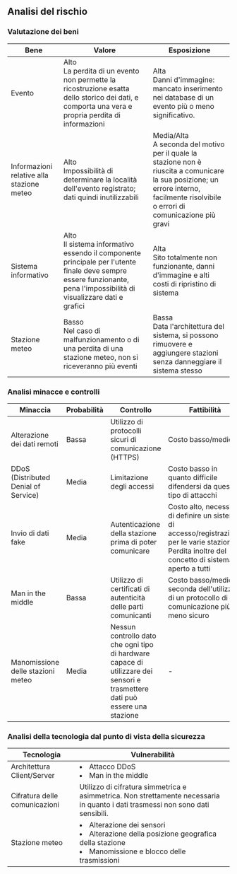 ## Analisi del rischio

### Valutazione dei beni
Bene | Valore | Esposizione
-|-|-|
Evento | Alto <br> La perdita di un evento non permette la ricostruzione esatta dello storico dei dati, e comporta una vera e propria perdita di informazioni | Alta <br>Danni d'immagine: mancato inserimento nei database di un evento più o meno significativo. 
Informazioni relative alla stazione meteo | Alto <br> Impossibilità di determinare la località dell'evento registrato; dati quindi inutilizzabili| Media/Alta <br> A seconda del motivo per il quale la stazione non è riuscita a comunicare la sua posizione; un errore interno, facilmente risolvibile o errori di comunicazione più gravi
Sistema informativo | Alto <br> Il sistema informativo essendo il componente principale per l'utente finale deve sempre essere funzionante, pena l'impossibilità di visualizzare dati e grafici| Alta <br> Sito totalmente non funzionante, danni d'immagine e alti costi di ripristino di sistema
Stazione meteo | Basso <br> Nel caso di malfunzionamento o di una perdita di una stazione meteo, non si riceveranno più eventi| Bassa <br> Data l'architettura del sistema, si possono rimuovere e aggiungere stazioni senza danneggiare il sistema stesso

### Analisi minacce e controlli
Minaccia | Probabilità | Controllo | Fattibilità
-|-|-|-|
Alterazione dei dati remoti | Bassa | Utilizzo di protocolli sicuri di comunicazione (HTTPS) | Costo basso/medio
DDoS (Distributed Denial of Service) | Media | Limitazione degli accessi | Costo basso in quanto difficile difendersi da questo tipo di attacchi
Invio di dati fake | Media | Autenticazione della stazione prima di poter comunicare | Costo alto, necessità di definire un sistema di accesso/registrazione per le varie stazioni. Perdita inoltre del concetto di sistema aperto a tutti 
Man in the middle | Bassa | Utilizzo di certificati di autenticità delle parti comunicanti | Costo basso/medio a seconda dell'utilizzo di un protocollo di comunicazione più o meno sicuro
Manomissione delle stazioni meteo | Media | Nessun controllo dato che ogni tipo di hardware capace di utilizzare dei sensori e trasmettere dati può essere una stazione | -

### Analisi della tecnologia dal punto di vista della sicurezza
Tecnologia | Vulnerabilità
-|-|
Architettura Client/Server | <li> Attacco DDoS<br><li> Man in the middle
Cifratura delle comunicazioni | Utilizzo di cifratura simmetrica e asimmetrica. Non strettamente necessaria in quanto i dati trasmessi non sono dati sensibili.
Stazione meteo | <li>Alterazione dei sensori<br> <li>Alterazione della posizione geografica della stazione<br> <li>Manomissione e blocco delle trasmissioni